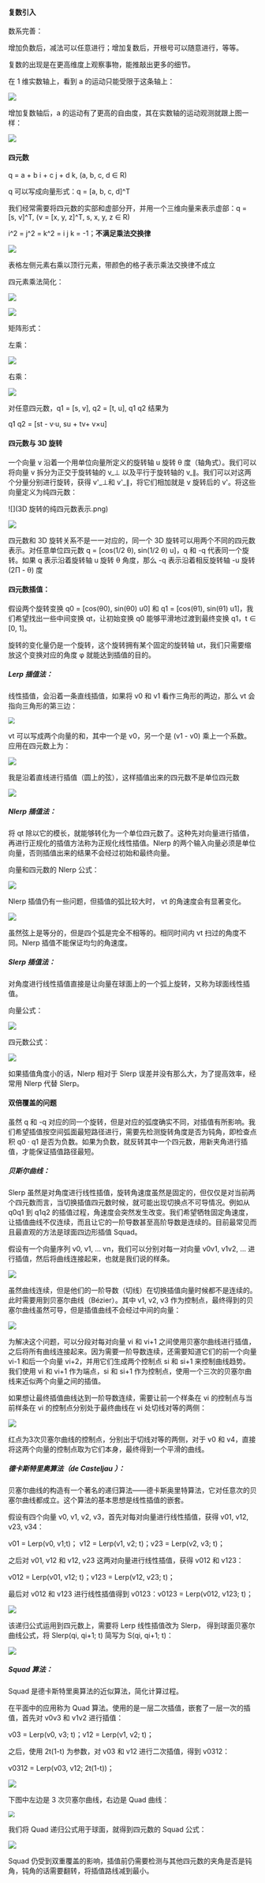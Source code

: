 #### 复数引入

数系完善：

增加负数后，减法可以任意进行；增加复数后，开根号可以随意进行，等等。



复数的出现是在更高维度上观察事物，能推敲出更多的细节。

在 1 维实数轴上，看到 a 的运动只能受限于这条轴上：

![](1维实数轴运动.gif)

增加复数轴后，a 的运动有了更高的自由度，其在实数轴的运动观测就跟上图一样：

![](1维实数轴拓展复数轴运动.gif)





#### 四元数

q = a + b i + c j + d k, (a, b, c, d ∈ R)

q 可以写成向量形式：q = [a, b, c, d]^T

我们经常需要将四元数的实部和虚部分开，并用一个三维向量来表示虚部：q = [s, v]^T, (v = [x, y, z]^T, s, x, y, z ∈ R)

i^2 = j^2 = k^2 = i j k = -1；**不满足乘法交换律**

![](四元数乘法表.png)

表格左侧元素右乘以顶行元素，带颜色的格子表示乘法交换律不成立

四元素乘法简化：

![](四元数乘法.png)

![](四元数乘法简化.png)

矩阵形式：

左乘：

![](四元数左乘矩阵形式.png)

右乘：

![](四元数右乘矩阵形式.png)



对任意四元数，q1 = [s, v], q2 = [t, u], q1 q2 结果为

q1 q2 = [st - v·u, su + tv+ v×u]



#### 四元数与 3D 旋转

一个向量 v 沿着一个用单位向量所定义的旋转轴 u 旋转 θ 度（轴角式）。我们可以将向量 v 拆分为正交于旋转轴的 v_⊥ 以及平行于旋转轴的 v\_∥。我们可以对这两个分量分别进行旋转，获得 v'\_⊥和 v'\_∥，将它们相加就是 v 旋转后的 v'。将这些向量定义为纯四元数：

![](3D 旋转的纯四元数表示.png)

![](3D旋转矩阵形式.png)

四元数和 3D 旋转关系不是一一对应的，同一个 3D 旋转可以用两个不同的四元数表示。对任意单位四元数 q = [cos(1/2 θ), sin(1/2 θ) u]，q 和 -q 代表同一个旋转。如果 q 表示沿着旋转轴 u 旋转 θ 角度，那么 -q 表示沿着相反旋转轴 -u 旋转 (2Π - θ) 度



#### 四元数插值：

假设两个旋转变换 q0 = [cos(θ0), sin(θ0) u0] 和 q1 = [cos(θ1), sin(θ1) u1]，我们希望找出一些中间变换 qt，让初始变换 q0 能够平滑地过渡到最终变换 q1，t ∈ [0, 1]。

旋转的变化量仍是一个旋转，这个旋转拥有某个固定的旋转轴 ut，我们只需要缩放这个变换对应的角度 φ 就能达到插值的目的。



##### **Lerp 插值法：**

线性插值，会沿着一条直线插值，如果将 v0 和 v1 看作三角形的两边，那么 vt 会指向三角形的第三边：

<img src="四元数插值Lerp.png" style="zoom: 80%;" />

vt 可以写成两个向量的和，其中一个是 v0，另一个是 (v1 - v0) 乘上一个系数。应用在四元数上为：

![](四元数插值Lerp公式.png)

我是沿着直线进行插值（圆上的弦），这样插值出来的四元数不是单位四元数

![](四元数插值Lerp效果.png)

##### **Nlerp 插值法：**

将 qt 除以它的模长，就能够转化为一个单位四元数了。这种先对向量进行插值，再进行正规化的插值方法称为正规化线性插值。Nlerp 的两个输入向量必须是单位向量，否则插值出来的结果不会经过初始和最终向量。

向量和四元数的 Nlerp 公式：

![](四元数插值Nlerp公式.png)

Nlerp 插值仍有一些问题，但插值的弧比较大时， vt 的角速度会有显著变化。

![](四元数插值Nlerp缺点.png)

虽然弦上是等分的，但是四个弧是完全不相等的。相同时间内 vt 扫过的角度不同。Nlerp 插值不能保证均匀的角速度。

##### Slerp 插值法：

对角度进行线性插值直接是让向量在球面上的一个弧上旋转，又称为球面线性插值。

向量公式：

![](四元数插值Slerp向量公式.png)

四元数公式：

![](四元数插值Slerp四元数公式.png)

如果插值角度小的话，Nlerp 相对于 Slerp 误差并没有那么大，为了提高效率，经常用 Nlerp 代替 Slerp。



#### 双倍覆盖的问题

虽然 q 和 -q 对应的同一个旋转，但是对应的弧度确实不同，对插值有所影响。我们希望插值按空间弧面最短路径进行，需要先检测旋转角度是否为钝角，即检查点积 q0 · q1 是否为负数。如果为负数，就反转其中一个四元数，用新夹角进行插值，才能保证插值路径最短。



##### 贝斯尔曲线：

Slerp 虽然是对角度进行线性插值，旋转角速度虽然是固定的，但仅仅是对当前两个四元数而言，当切换插值四元数时候，就可能出现切换点不可导情况。例如从 q0q1 到 q1q2 的插值过程，角速度会突然发生改变。我们希望牺牲固定角速度，让插值曲线不仅连续，而且让它的一阶导数甚至高阶导数是连续的。目前最常见而且最直观的方法是球面四边形插值 Squad。



假设有一个向量序列 v0, v1, ... vn，我们可以分别对每一对向量 v0v1, v1v2, ... 进行插值，然后将曲线连接起来，也就是我们说的样条。

![](四元数多向量插值.png)

虽然曲线连续，但是他们的一阶导数（切线）在切换插值向量时候都不是连续的。此时需要用到贝塞尔曲线（Bézier）。其中 v1, v2, v3 作为控制点，最终得到的贝塞尔曲线虽然可导，但是插值曲线不会经过中间的向量：

![](四元数多向量贝塞尔插值.png)

为解决这个问题，可以分段对每对向量 vi 和 vi+1 之间使用贝塞尔曲线进行插值，之后将所有曲线连接起来。因为需要一阶导数连续，还需要知道它们的前一个向量 vi-1 和后一个向量 vi+2，并用它们生成两个控制点 si 和 si+1 来控制曲线趋势。我们使用 vi 和 vi+1 作为端点，si 和 si+1 作为控制点，使用一个三次的贝塞尔曲线来近似两个向量之间的插值。

如果想让最终插值曲线达到一阶导数连续，需要让前一个样条在 vi 的控制点与当前样条在 vi 的控制点分别处于最终曲线在 vi 处切线对等的两侧：

![](四元数多向量3次贝塞尔插值.png)

红点为3次贝塞尔曲线的控制点，分别出于切线对等的两侧，对于 v0 和 v4，直接将这两个向量的控制点取为它们本身，最终得到一个平滑的曲线。



##### 德卡斯特里奥算法（de Casteljau ）：

贝塞尔曲线的构造有一个著名的递归算法——德卡斯奥里特算法，它对任意次的贝塞尔曲线都成立。这个算法的基本思想是线性插值的嵌套。

假设有四个向量 v0, v1, v2, v3，首先对每对向量进行线性插值，获得 v01, v12, v23, v34：

v01 = Lerp(v0, v1;t)； v12 = Lerp(v1, v2; t)；v23 = Lerp(v2, v3; t)；

之后对 v01, v12 和 v12, v23 这两对向量进行线性插值，获得 v012 和 v123：

v012 = Lerp(v01, v12; t)；v123 = Lerp(v12, v23; t)；

最后对 v012 和 v123 进行线性插值得到 v0123：v0123 = Lerp(v012, v123; t)；

![](德卡斯特里奥算法.png)

该递归公式运用到四元数上，需要将 Lerp 线性插值改为 Slerp， 得到球面贝塞尔曲线公式，将 Slerp(qi, qi+1; t) 简写为 S(qi, qi+1; t)：

![](德卡斯特里奥算法公式.png)



##### Squad 算法：

Squad 是德卡斯特里奥算法的近似算法，简化计算过程。

在平面中的应用称为 Quad 算法。使用的是一层二次插值，嵌套了一层一次的插值，首先对 v0v3 和 v1v2 进行插值：

v03 = Lerp(v0, v3; t)；v12 = Lerp(v1, v2; t)；

之后，使用 2t(1-t) 为参数，对 v03 和 v12 进行二次插值，得到 v0312：

v0312 = Lerp(v03, v12; 2t(1-t))；

![](Squad算法.png)

下图中左边是 3 次贝塞尔曲线，右边是 Quad 曲线：

<img src="Squad算法比较.png" style="zoom:80%;" />

我们将 Quad 递归公式用于球面，就得到四元数的 Squad 公式：

![](Squad公式.png)

Squad 仍受到双重覆盖的影响，插值前仍需要检测与其他四元数的夹角是否是钝角，钝角的话需要翻转，将插值路线减到最小。















































